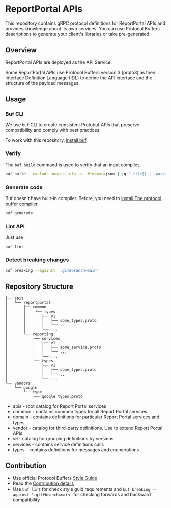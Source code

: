 # ReportPortal APIs

This repository contains gRPC protocol definitions for ReportPortal APIs and provides knowledge
about its own services. You can use Protocol Buffers descriptions to generate your client's
libraries or take pre-generated.

## Overview

ReportPortal APIs are deployed as the API Service.

Some ReportPortal APIs use Protocol Buffers version 3 (proto3) as their Interface Definition
Language (IDL) to define the API interface and the structure of the payload messages.

## Usage

### Buf CLI

We use `buf` CLI to create consistent Protobuf APIs that preserve compatibility and comply with best practices.

To work with this repository, [install buf](https://docs.buf.build/installation).

### Verify

The `buf build` command is used to verify that an input compiles.

```bash
buf build --exclude-source-info -o -#format=json | jq '.file[] | .package'
```

### Generate code

Buf doesn't have built-in compiler. Before, you need to [install The protocol buffer compiler](https://grpc.io/docs/protoc-installation/).

```bash
buf generate
```

### Lint API

Just use

```bash
buf lint
```

### Detect breaking changes

```bash
buf breaking --against '.git#branch=main'
```

## Repository Structure

```tree
├── apis
│   └── reportportal
│       ├── common
│       │    └── types
│       │       ├── v1
│       │       │   ├── some_types.proto
│       │       │   └──...
│       │       └── ...
│       └── reporting
│           ├── services
│           │   ├── v1
│           │   │   ├── some_service.proto
│           │   │   └── ...
│           │   └── ...
│           └── types
│               ├── v1
│               │   ├── some_types.proto
│               │   └──...
│               └── ...
└── vendors
    └── google
        └── type
            └── google_types.proto
```

* apis - root catalog for Report Portal services
* common - contains common types for all Report Portal services
* domain - contains definitions for particular Report Portal services and types
* vendor - catalog for third-party definitions. Use to extend Report Portal APIs
* v`N` - catalog for grouping definitions by versions
* services - contains service definitions calls
* types - contains definitions for messages and enumerations

## Contribution

* Use official Protocol Buffers [Style Guide](https://developers.google.com/protocol-buffers/docs/style)
* Read the [Contribution details](https://github.com/reportportal/reportportal/wiki/Contribution)
* Use `buf lint` for check style guid requirements and `buf breaking --against '.git#branch=main'`
for checking forwards and backward compatibility
